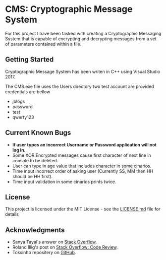 # CMS: Cryptographic Message System
For this project I have been tasked with creating a Cryptographic Messaging System that is capable of encrypting and decrypting messages from a set of parameters contained within a file.

## Getting Started
Cryptographic Message System has been writen in C++ using Visual Studio 2017.

The CMS.exe file uses the Users directory two test account are provided credentials are bellow

* jblogs
* password
* test
* qwerty123

## Current Known Bugs
* **If user types an incorrect Username or Password application will not log in.**
* Some XOR Encrypted messages cause first character of next line in console to be deleted.
* User can type in age value that includes character in some cinarios.
* Time input incorrect order of asking user (Currently SS, MM then HH should be HH first).
* Time input validation in some cinarios prints twice.

## License
This project is licensed under the MIT License - see the [LICENSE.md](docs/LICENSE.md) file for details

## Acknowledgments
* Sanya Tayal's answer on [Stack Overflow](https://stackoverflow.com/a/52168041).
* Roland Illig's post on [Stack Overflow: Code Review](https://codereview.stackexchange.com/questions/140341/simple-xor-file-encryption?fbclid=IwAR0iuulaGrBD-aOSc0o5eQsivvQsyt23xUN3U0bcQhpGJXbj-y-3sajcaME/).
* Toksinho repositery on [GitHub](https://github.com/toksinho/ROT13-ROT47_encoder_decoder/).
